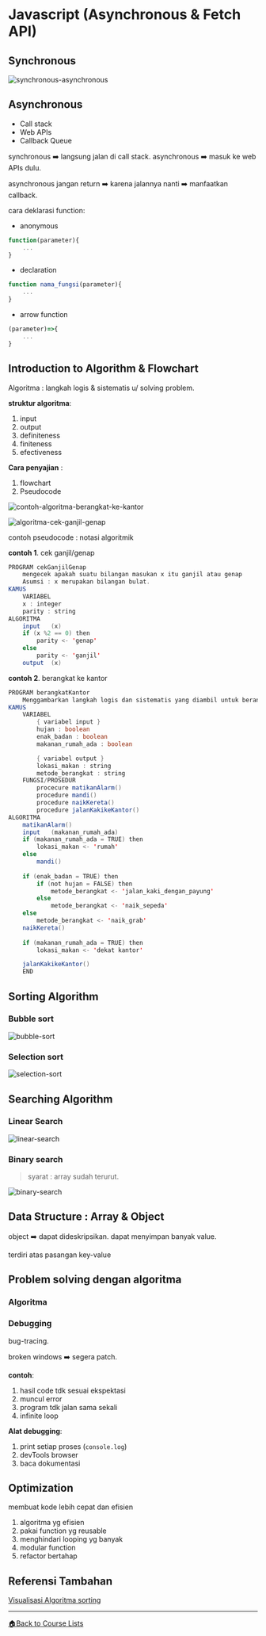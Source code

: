 <!-- Dirangkum oleh : Bostang Palaguna -->
<!-- Mei 2025 -->

# Javascript (Asynchronous & Fetch API)

## Synchronous

![synchronous-asynchronous](./img/synchronous-asynchronous.png)

## Asynchronous

- Call stack
- Web APIs
- Callback Queue

synchronous ➡️ langsung jalan di call stack.
asynchronous ➡️ masuk ke web APIs dulu.

asynchronous jangan return ➡️ karena jalannya nanti ➡️ manfaatkan callback.

cara deklarasi function:

- anonymous

```js
function(parameter){
    ...
}
```

- declaration

```js
function nama_fungsi(parameter){
    ...
}
```

- arrow function

```js
(parameter)=>{
    ...
}
```

## Introduction to Algorithm & Flowchart

Algoritma : langkah logis & sistematis u/ solving problem.

**struktur algoritma**:

1. input
2. output
3. definiteness
4. finiteness
5. efectiveness

**Cara penyajian** :

1. flowchart
2. Pseudocode

![contoh-algoritma-berangkat-ke-kantor](./img/contoh-algoritma-berangkat-ke-kantor.png)

![algoritma-cek-ganjil-genap](./img/algoritma-cek-ganjil-genap.png)

contoh pseudocode : notasi algoritmik

**contoh 1**. cek ganjil/genap

```java
PROGRAM cekGanjilGenap
    mengecek apakah suatu bilangan masukan x itu ganjil atau genap
    Asumsi : x merupakan bilangan bulat.
KAMUS
    VARIABEL
    x : integer
    parity : string
ALGORITMA   
    input   (x)
    if (x %2 == 0) then
        parity <- 'genap'
    else
        parity <- 'ganjil'
    output  (x)
```

**contoh 2**. berangkat ke kantor

```java
PROGRAM berangkatKantor
    Menggambarkan langkah logis dan sistematis yang diambil untuk berangkat dari rumah ke kantor.
KAMUS
    VARIABEL
        { variabel input }
        hujan : boolean
        enak_badan : boolean
        makanan_rumah_ada : boolean

        { variabel output }
        lokasi_makan : string
        metode_berangkat : string
    FUNGSI/PROSEDUR
        procecure matikanAlarm()
        procedure mandi()
        procedure naikKereta()
        procedure jalanKakikeKantor()
ALGORITMA
    matikanAlarm()
    input   (makanan_rumah_ada)
    if (makanan_rumah_ada = TRUE) then
        lokasi_makan <- 'rumah'
    else
        mandi()
    
    if (enak_badan = TRUE) then
        if (not hujan = FALSE) then
            metode_berangkat <- 'jalan_kaki_dengan_payung'
        else
            metode_berangkat <- 'naik_sepeda'
    else
        metode_berangkat <- 'naik_grab'
    naikKereta()
    
    if (makanan_rumah_ada = TRUE) then
        lokasi_makan <- 'dekat kantor'

    jalanKakikeKantor()
    END
```

## Sorting Algorithm

### Bubble sort

![bubble-sort](./img/bubble-sort.png)

### Selection sort

![selection-sort](./img/selection-sort.png)

## Searching Algorithm

### Linear Search

![linear-search](./img/linear-search.png)

### Binary search

> syarat : array sudah terurut.

![binary-search](./img/binary-search.png)

## Data Structure : Array & Object

object ➡️ dapat dideskripsikan. dapat menyimpan banyak value.

terdiri atas pasangan key-value

## Problem solving dengan algoritma

### Algoritma

### Debugging

bug-tracing.

broken windows ➡️ segera patch.

**contoh**:

1. hasil code tdk sesuai ekspektasi
2. muncul error
3. program tdk jalan sama sekali
4. infinite loop

**Alat debugging**:

1. print setiap proses (`console.log`)
2. devTools browser
3. baca dokumentasi

## Optimization

membuat kode lebih cepat dan efisien

1. algoritma yg efisien
2. pakai function yg reusable
3. menghindari looping yg banyak
4. modular function
5. refactor bertahap

## Referensi Tambahan

[Visualisasi Algoritma sorting](https://visualgo.net/en/sorting)

---
[🏠Back to Course Lists](https://odp-bni-330.github.io/)
